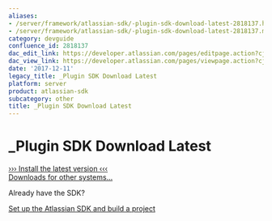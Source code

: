 ```yaml
---
aliases:
- /server/framework/atlassian-sdk/-plugin-sdk-download-latest-2818137.html
- /server/framework/atlassian-sdk/-plugin-sdk-download-latest-2818137.md
category: devguide
confluence_id: 2818137
dac_edit_link: https://developer.atlassian.com/pages/editpage.action?cjm=wozere&pageId=2818137
dac_view_link: https://developer.atlassian.com/pages/viewpage.action?cjm=wozere&pageId=2818137
date: '2017-12-11'
legacy_title: _Plugin SDK Download Latest
platform: server
product: atlassian-sdk
subcategory: other
title: _Plugin SDK Download Latest
---
```

# \_Plugin SDK Download Latest

<a href="#install-the-latest-version" class="sdk-installer">››› Install the latest version ‹‹‹</a>  
<a href="https://developer.atlassian.com/display/DOCS/Downloads" class="sdk-download-link">Downloads for other systems...</a>

Already have the SDK?

<a href="https://developer.atlassian.com/display/DOCS/Set+up+the+Atlassian+Plugin+SDK+and+Build+a+Project" class="external-link">Set up the Atlassian SDK and build a project</a>









